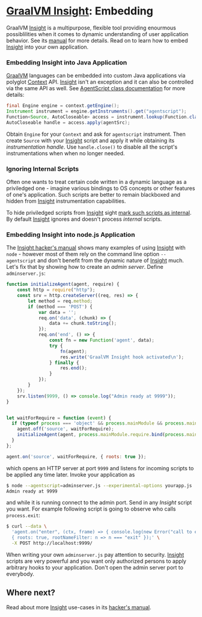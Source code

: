 # [GraalVM Insight](Insight.md): Embedding

GraalVM [Insight](Insight.md) is a multipurpose, flexible tool providing
enourmous possiblilities when it comes to dynamic understanding of user
application behavior. See its [manual](Insight-Manual.md) for more details.
Read on to learn how to embed [Insight](Insight.md) into your own application.

### Embedding Insight into Java Application

[GraalVM](http://graalvm.org) languages can be embedded into custom Java applications via polyglot
[Context](https://www.graalvm.org/sdk/javadoc/org/graalvm/polyglot/Context.html) API.
[Insight](Insight-Manual.md) isn't an exception and it can also be
controlled via the same API as well. See
[AgentScript class documentation](https://www.graalvm.org/tools/javadoc/com/oracle/truffle/tools/agentscript/AgentScript.html)
for more details:

```java
final Engine engine = context.getEngine();
Instrument instrument = engine.getInstruments().get("agentscript");
Function<Source, AutoCloseable> access = instrument.lookup(Function.class);
AutoCloseable handle = access.apply(agentSrc);
```

Obtain `Engine` for your `Context` and ask for `agentscript` instrument. Then create
`Source` with your [Insight](Insight-Manual.md) script and apply it while obtaining
its *instrumentation handle*. Use `handle.close()` to disable all the script's
instrumentations when when no longer needed.

### Ignoring Internal Scripts

Often one wants to treat certain code written in a dynamic language as a
priviledged one - imagine various bindings to OS concepts or other features
of one's application. Such scripts are better to remain blackboxed and hidden
from [Insight](Insight-Manual.md) instrumentation capabilities.

To hide priviledged scripts from [Insight](Insight.md) sight
[mark such scripts as internal](https://www.graalvm.org/sdk/javadoc/org/graalvm/polyglot/Source.Builder.html#internal-boolean-). By default [Insight](Insight.md) ignores and doesn't process *internal* scripts.

### Embedding Insight into node.js Application

The [Insight hacker's manual](Insight-Manual.md) shows many examples of using
[Insight](Insight.md) with `node` - however most of them rely on the command
line option `--agentscript` and don't benefit from the dynamic nature of
[Insight](Insight.md) much. Let's fix that by showing how to create an
*admin server*. Define `adminserver.js`:

```js
function initializeAgent(agent, require) {
    const http = require("http");
    const srv = http.createServer((req, res) => {
        let method = req.method;
        if (method === 'POST') {
            var data = '';
            req.on('data', (chunk) => {
                data += chunk.toString();
            });
            req.on('end', () => {
                const fn = new Function('agent', data);
                try {
                    fn(agent);
                    res.write('GraalVM Insight hook activated\n');
                } finally {
                    res.end();
                }
            });
        }
    });
    srv.listen(9999, () => console.log("Admin ready at 9999"));
}


let waitForRequire = function (event) {
  if (typeof process === 'object' && process.mainModule && process.mainModule.require) {
    agent.off('source', waitForRequire);
    initializeAgent(agent, process.mainModule.require.bind(process.mainModule));
  }
};

agent.on('source', waitForRequire, { roots: true });
```

which opens an HTTP server at port `9999` and listens for incoming scripts to
be applied any time later. Invoke your application as

```bash
$ node --agentscript=adminserver.js --experimental-options yourapp.js
Admin ready at 9999
```

and while it is running connect to the admin port. Send in any *Insight* script you want.
For example following script is going to observe who calls `process.exit`:

```bash
$ curl --data \
  'agent.on("enter", (ctx, frame) => { console.log(new Error("call to exit").stack); }, \
  { roots: true, rootNameFilter: n => n === "exit" });' \
  -X POST http://localhost:9999/
```

When writing your own `adminserver.js` pay attention to security. [Insight](Insight.md)
scripts are very powerful and you want only authorized persons to apply arbitrary
hooks to your application. Don't open the admin server port to everybody.

## Where next?

Read about more [Insight](Insight.md) use-cases in its [hacker's manual](Insight-Manual.md).
